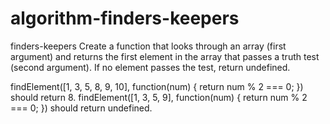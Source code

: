 # algorithm-finders-keepers
finders-keepers
Create a function that looks through an array (first argument) and returns the first element in the array that passes a truth test (second argument). If no element passes the test, return undefined.

findElement([1, 3, 5, 8, 9, 10], function(num) { return num % 2 === 0; }) should return 8.
findElement([1, 3, 5, 9], function(num) { return num % 2 === 0; }) should return undefined.
